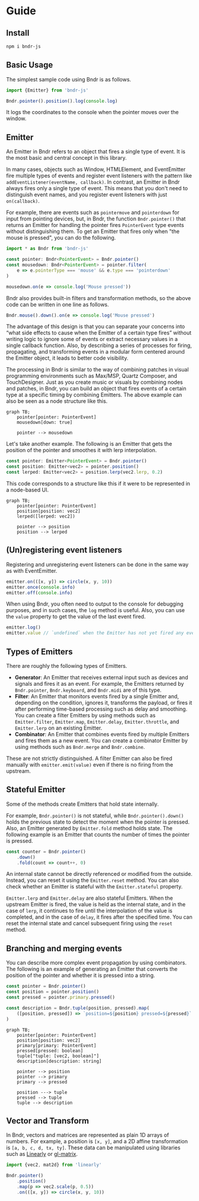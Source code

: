 # Guide

## Install

```sh
npm i bndr-js
```

## Basic Usage

The simplest sample code using Bndr is as follows.

```ts
import {Emitter} from 'bndr-js'

Bndr.pointer().position().log(console.log)
```

It logs the coordinates to the console when the pointer moves over the window.

## Emitter

An Emitter in Bndr refers to an object that fires a single type of event. It is the most basic and central concept in this library.

In many cases, objects such as Window, HTMLElement, and EventEmitter fire multiple types of events and register event listeners with the pattern like `addEventListener(eventName, callback)`. In contrast, an Emitter in Bndr always fires only a single type of event. This means that you don't need to distinguish event names, and you register event listeners with just `on(callback)`.

For example, there are events such as `pointermove` and `pointerdown` for input from pointing devices, but, in Bndr, the function `Bndr.pointer()` that returns an Emitter for handling the pointer fires `PointerEvent` type events without distinguishing them. To get an Emitter that fires only when "the mouse is pressed", you can do the following.

```ts
import * as Bndr from 'bndr-js'

const pointer: Bndr<PointerEvent> = Bndr.pointer()
const mousedown: Bndr<PointerEvent> = pointer.filter(
	e => e.pointerType === 'mouse' && e.type === 'pointerdown'
)

mousedown.on(e => console.log('Mouse pressed'))
```

Bndr also provides built-in filters and transformation methods, so the above code can be written in one line as follows.

```ts
Bndr.mouse().down().on(e => console.log('Mouse pressed')
```

The advantage of this design is that you can separate your concerns into “what side effects to cause when the Emitter of a certain type fires” without writing logic to ignore some of events or extract necessary values in a single callback function. Also, by describing a series of processes for firing, propagating, and transforming events in a modular form centered around the Emitter object, it leads to better code visibility.

The processing in Bndr is similar to the way of combining patches in visual programming environments such as Max/MSP, Quartz Composer, and TouchDesigner. Just as you create music or visuals by combining nodes and patches, in Bndr, you can build an object that fires events of a certain type at a specific timing by combining Emitters. The above example can also be seen as a node structure like this.

```mermaid
graph TB;
	pointer[pointer: PointerEvent]
	mousedown[down: true]

	pointer --> mousedown
```

Let's take another example. The following is an Emitter that gets the position of the pointer and smoothes it with lerp interpolation.

```ts
const pointer: Emitter<PointerEvent> = Bndr.pointer()
const position: Emitter<vec2> = pointer.position()
const lerped: Emitter<vec2> = position.lerp(vec2.lerp, 0.2)
```

This code corresponds to a structure like this if it were to be represented in a node-based UI.

```mermaid
graph TB;
	pointer[pointer: PointerEvent]
	position[position: vec2]
	lerped([lerped: vec2])

	pointer --> position
	position --> lerped
```

## (Un)registering event listeners

Registering and unregistering event listeners can be done in the same way as with EventEmitter.

```ts
emitter.on(([x, y]) => circle(x, y, 10))
emitter.once(console.info)
emitter.off(console.info)
```

When using Bndr, you often need to output to the console for debugging purposes, and in such cases, the `log` method is useful. Also, you can use the `value` property to get the value of the last event fired.

```ts
emitter.log()
emitter.value // `undefined` when the Emitter has not yet fired any event.
```

## Types of Emitters

There are roughly the following types of Emitters.

- **Generator**: An Emitter that receives external input such as devices and signals and fires it as an event. For example, the Emitters returned by `Bndr.pointer`, `Bndr.keyboard`, and `Bndr.midi` are of this type.
- **Filter**: An Emitter that monitors events fired by a single Emitter and, depending on the condition, ignores it, transforms the payload, or fires it after performing time-based processing such as delay and smoothing. You can create a filter Emitters by using methods such as `Emitter.filter`, `Emitter.map`, `Emitter.delay`, `Emitter.throttle`, and `Emitter.lerp` on an existing Emitter.
- **Combinator**: An Emitter that combines events fired by multiple Emitters and fires them as a new event. You can create a combinator Emitter by using methods such as `Bndr.merge` and `Bndr.combine`.

These are not strictly distinguished. A filter Emitter can also be fired manually with `emitter.emit(value)` even if there is no firing from the upstream.

## Stateful Emitter

Some of the methods create Emitters that hold state internally.

For example, `Bndr.pointer()` is not stateful, while `Bndr.pointer().down()` holds the previous state to detect the moment when the pointer is pressed. Also, an Emitter generated by `Emitter.fold` method holds state. The following example is an Emitter that counts the number of times the pointer is pressed.

```ts
const counter = Bndr.pointer()
	.down()
	.fold(count => count++, 0)
```

An internal state cannot be directly referenced or modified from the outside. Instead, you can reset it using the `Emitter.reset` method. You can also check whether an Emitter is stateful with the `Emitter.stateful` property.

`Emitter.lerp` and `Emitter.delay` are also stateful Emitters. When the upstream Emitter is fired, the value is held as the internal state, and in the case of `lerp`, it continues to fire until the interpolation of the value is completed, and in the case of `delay`, it fires after the specified time. You can reset the internal state and cancel subsequent firing using the `reset` method.

## Branching and merging events

You can describe more complex event propagation by using combinators. The following is an example of generating an Emitter that converts the position of the pointer and whether it is pressed into a string.

```ts
const pointer = Bndr.pointer()
const position = pointer.position()
const pressed = pointer.primary.pressed()

const description = Bndr.tuple(position, pressed).map(
	([position, pressed]) => `position=${position} pressed=${pressed}`
)
```

```mermaid
graph TB;
	pointer[pointer: PointerEvent]
	position[position: vec2]
	primary[primary: PointerEvent]
	pressed[pressed: boolean]
	tuple["tuple: [vec2, boolean]"]
	description[description: string]

	pointer --> position
	pointer --> primary
	primary --> pressed

	position ---> tuple
	pressed --> tuple
	tuple --> description
```

## Vector and Transform

In Bndr, vectors and matrices are represented as plain 1D arrays of numbers. For example, a position is `[x, y]`, and a 2D affine transformation is `[a, b, c, d, tx, ty]`. These data can be manipulated using libraries such as [Linearly](https://baku89.github.io/linearly) or [gl-matrix](https://glmatrix.net/).

```ts
import {vec2, mat2d} from 'linearly'

Bndr.pointer()
	.position()
	.map(p => vec2.scale(p, 0.5))
	.on(([x, y]) => circle(x, y, 10))
```
